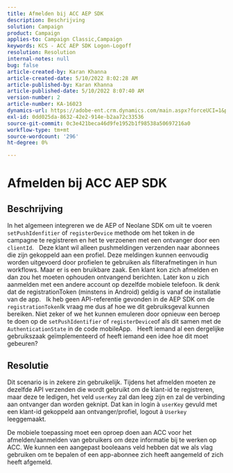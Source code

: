 ```yaml
---
title: Afmelden bij ACC AEP SDK
description: Beschrijving
solution: Campaign
product: Campaign
applies-to: Campaign Classic,Campaign
keywords: KCS - ACC AEP SDK Logon-Logoff
resolution: Resolution
internal-notes: null
bug: false
article-created-by: Karan Khanna
article-created-date: 5/10/2022 8:02:28 AM
article-published-by: Karan Khanna
article-published-date: 5/10/2022 8:07:40 AM
version-number: 2
article-number: KA-16023
dynamics-url: https://adobe-ent.crm.dynamics.com/main.aspx?forceUCI=1&pagetype=entityrecord&etn=knowledgearticle&id=9184a085-37d0-ec11-a7b5-00224809c556
exl-id: 0dd025da-8632-42e2-914e-b2aa72c33536
source-git-commit: 0c3e421beca46d9fe1952b1f98538a50697216a0
workflow-type: tm+mt
source-wordcount: '296'
ht-degree: 0%

---
```


# Afmelden bij ACC AEP SDK

## Beschrijving


In het algemeen integreren we de AEP of Neolane SDK om uit te voeren `setPushIdenfitier` of `registerDevice` methode om het token in de campagne te registreren en het te verzoenen met een ontvanger door een `clientId`.
 
Deze klant wil alleen pushmeldingen verzenden naar abonnees die zijn gekoppeld aan een profiel. Deze meldingen kunnen eenvoudig worden uitgevoerd door profielen te gebruiken als filterafmetingen in hun workflows. Maar er is een bruikbare zaak.
Een klant kon zich afmelden en dan zou het moeten ophouden ontvangend berichten. Later kon u zich aanmelden met een andere account op dezelfde mobiele telefoon. Ik denk dat de registrationToken (minstens in Android) geldig is vanaf de installatie van de app.
 
Ik heb geen API-referentie gevonden in de AEP SDK om de `registrationToken`Ik vraag me dus af hoe we dit gebruiksgeval kunnen bereiken. Niet zeker of we het kunnen emuleren door opnieuw een beroep te doen op de `setPushIdentifier` of `registerDevice`of als dit samen met de `AuthenticationState` in de code mobileApp.
 
Heeft iemand al een dergelijke gebruikszaak geïmplementeerd of heeft iemand een idee hoe dit moet gebeuren?


## Resolutie


Dit scenario is in zekere zin gebruikelijk. Tijdens het afmelden moeten ze dezelfde API verzenden die wordt gebruikt om de klant-id te registreren, maar deze te ledigen, het veld `userKey` zal dan leeg zijn en zal de verbinding aan ontvanger dan worden geknipt. Dat kan in login à `userKey` gevuld met een klant-id gekoppeld aan ontvanger/profiel, logout à `Userkey` leeggemaakt.

De mobiele toepassing moet een oproep doen aan ACC voor het afmelden/aanmelden van gebruikers om deze informatie bij te werken op ACC. We kunnen een aangepast booleaans veld hebben dat we als vlag gebruiken om te bepalen of een app-abonnee zich heeft aangemeld of zich heeft afgemeld.
